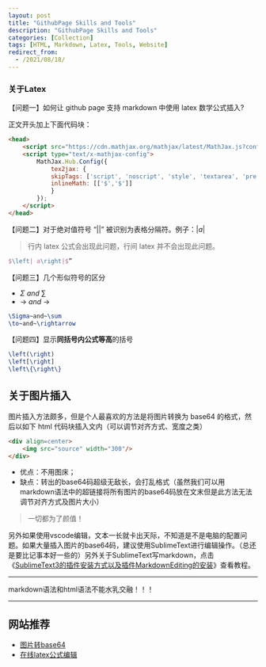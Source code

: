 ```yaml
---
layout: post
title: "GithubPage Skills and Tools"
description: "GithubPage Skills and Tools"
categories: [Collection]
tags: [HTML, Markdown, Latex, Tools, Website]
redirect_from:
  - /2021/08/18/
---
```


<head>
    <script src="https://cdn.mathjax.org/mathjax/latest/MathJax.js?config=TeX-AMS-MML_HTMLorMML" type="text/javascript"></script>
    <script type="text/x-mathjax-config">
        MathJax.Hub.Config({
            tex2jax: {
            skipTags: ['script', 'noscript', 'style', 'textarea', 'pre'],
            inlineMath: [['$','$']]
            }
        });
    </script>
</head>

### 关于Latex

【问题一】如何让 github page 支持 markdown 中使用 latex 数学公式插入?

正文开头加上下面代码块：

```html
<head>
    <script src="https://cdn.mathjax.org/mathjax/latest/MathJax.js?config=TeX-AMS-MML_HTMLorMML" type="text/javascript"></script>
    <script type="text/x-mathjax-config">
        MathJax.Hub.Config({
            tex2jax: {
            skipTags: ['script', 'noscript', 'style', 'textarea', 'pre'],
            inlineMath: [['$','$']]
            }
        });
    </script>
</head>
```

【问题二】对于绝对值符号 “$\left|\right|$” 被识别为表格分隔符。例子：$\left|a\right|$

> 行内 latex 公式会出现此问题，行间 latex 并不会出现此问题。

```latex
$\left| a\right|$”
```

【问题三】几个形似符号的区分

- $\Sigma~and~\sum$
- $\to~and~\rightarrow$

```latex
\Sigma~and~\sum
\to~and~\rightarrow
```

【问题四】显示**同括号内公式等高**的括号

```latex
\left(\right)
\left[\right]
\left\{\right\}
```

## 关于图片插入

图片插入方法颇多，但是个人最喜欢的方法是将图片转换为 base64 的格式，然后以如下 html 代码块插入文内（可以调节对齐方式、宽度之类）

```html
<div align=center>
    <img src="source" width="300"/>
</div>
```

- 优点：不用图床；
- 缺点：转出的base64码超级无敌长，会打乱格式（虽然我们可以用markdown语法中的超链接将所有图片的base64码放在文末但是此方法无法调节对齐方式及图片大小）

> 一切都为了颜值！

另外如果使用vscode编辑，文本一长就卡出天际，不知道是不是电脑的配置问题。如果大量插入图片的base64码，建议使用SublimeText进行编辑操作。（总还是要比记事本好一些的）另外关于SublimeText写markdown，点击《[SublimeText3的插件安装方式以及插件MarkdownEditing的安装](https://authurwhywait.github.io/blog/2021/02/23/sublime_text3/)》查看教程。

---

markdown语法和html语法不能水乳交融！！！

---

## 网站推荐

- [图片转base64](https://oktools.net/image2base64)
- [在线latex公式编辑](https://www.latexlive.com/)
